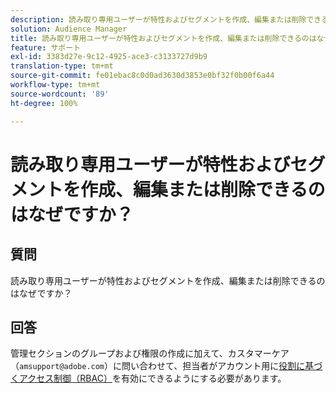 ```yaml
---
description: 読み取り専用ユーザーが特性およびセグメントを作成、編集または削除できるのはなぜですか？
solution: Audience Manager
title: 読み取り専用ユーザーが特性およびセグメントを作成、編集または削除できるのはなぜですか？
feature: サポート
exl-id: 3383d27e-9c12-4925-ace3-c3133727d9b9
translation-type: tm+mt
source-git-commit: fe01ebac8c0d0ad3630d3853e0bf32f0b00f6a44
workflow-type: tm+mt
source-wordcount: '89'
ht-degree: 100%

---
```


# 読み取り専用ユーザーが特性およびセグメントを作成、編集または削除できるのはなぜですか？

## 質問

読み取り専用ユーザーが特性およびセグメントを作成、編集または削除できるのはなぜですか？

## 回答

管理セクションのグループおよび権限の作成に加えて、カスタマーケア（`amsupport@adobe.com`）に問い合わせて、担当者がアカウント用に[役割に基づくアクセス制御（RBAC）](../features/administration/administration-overview.md)を有効にできるようにする必要があります。
